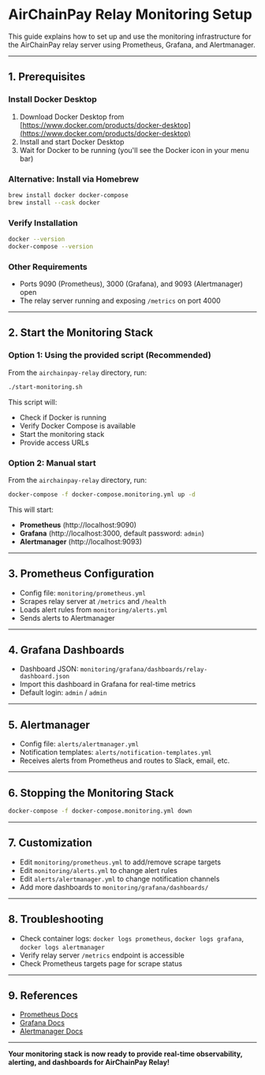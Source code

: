 # AirChainPay Relay Monitoring Setup

This guide explains how to set up and use the monitoring infrastructure for the AirChainPay relay server using Prometheus, Grafana, and Alertmanager.

---

## 1. Prerequisites

### Install Docker Desktop
1. Download Docker Desktop from [https://www.docker.com/products/docker-desktop](https://www.docker.com/products/docker-desktop)
2. Install and start Docker Desktop
3. Wait for Docker to be running (you'll see the Docker icon in your menu bar)

### Alternative: Install via Homebrew
```bash
brew install docker docker-compose
brew install --cask docker
```

### Verify Installation
```bash
docker --version
docker-compose --version
```

### Other Requirements
- Ports 9090 (Prometheus), 3000 (Grafana), and 9093 (Alertmanager) open
- The relay server running and exposing `/metrics` on port 4000

---

## 2. Start the Monitoring Stack

### Option 1: Using the provided script (Recommended)
From the `airchainpay-relay` directory, run:

```bash
./start-monitoring.sh
```

This script will:
- Check if Docker is running
- Verify Docker Compose is available
- Start the monitoring stack
- Provide access URLs

### Option 2: Manual start
From the `airchainpay-relay` directory, run:

```bash
docker-compose -f docker-compose.monitoring.yml up -d
```

This will start:
- **Prometheus** (http://localhost:9090)
- **Grafana** (http://localhost:3000, default password: `admin`)
- **Alertmanager** (http://localhost:9093)

---

## 3. Prometheus Configuration
- Config file: `monitoring/prometheus.yml`
- Scrapes relay server at `/metrics` and `/health`
- Loads alert rules from `monitoring/alerts.yml`
- Sends alerts to Alertmanager

---

## 4. Grafana Dashboards
- Dashboard JSON: `monitoring/grafana/dashboards/relay-dashboard.json`
- Import this dashboard in Grafana for real-time metrics
- Default login: `admin` / `admin`

---

## 5. Alertmanager
- Config file: `alerts/alertmanager.yml`
- Notification templates: `alerts/notification-templates.yml`
- Receives alerts from Prometheus and routes to Slack, email, etc.

---

## 6. Stopping the Monitoring Stack

```bash
docker-compose -f docker-compose.monitoring.yml down
```

---

## 7. Customization
- Edit `monitoring/prometheus.yml` to add/remove scrape targets
- Edit `monitoring/alerts.yml` to change alert rules
- Edit `alerts/alertmanager.yml` to change notification channels
- Add more dashboards to `monitoring/grafana/dashboards/`

---

## 8. Troubleshooting
- Check container logs: `docker logs prometheus`, `docker logs grafana`, `docker logs alertmanager`
- Verify relay server `/metrics` endpoint is accessible
- Check Prometheus targets page for scrape status

---

## 9. References
- [Prometheus Docs](https://prometheus.io/docs/)
- [Grafana Docs](https://grafana.com/docs/)
- [Alertmanager Docs](https://prometheus.io/docs/alerting/latest/alertmanager/)

---

**Your monitoring stack is now ready to provide real-time observability, alerting, and dashboards for AirChainPay Relay!** 